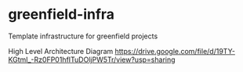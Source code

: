 # greenfield-infra
Template infrastructure for greenfield projects

High Level Architecture Diagram
https://drive.google.com/file/d/19TY-KGtmI_-Rz0FP01hfITuDOljPW5Tr/view?usp=sharing
